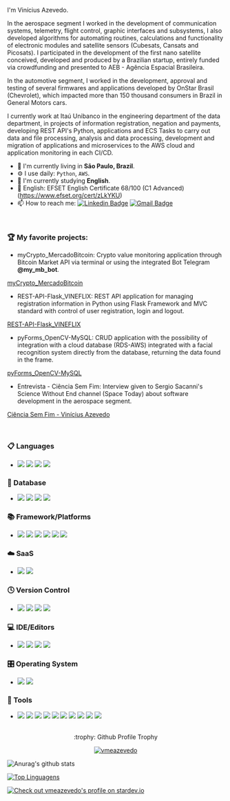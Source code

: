 I'm Vinícius Azevedo.

In the aerospace segment I worked in the development of communication systems, telemetry, flight control, graphic interfaces and subsystems, I also developed algorithms for automating routines, calculations and functionality of electronic modules and satellite sensors (Cubesats, Cansats and Picosats). I participated in the development of the first nano satellite conceived, developed and produced by a Brazilian startup, entirely funded via crowdfunding and presented to AEB - Agência Espacial Brasileira.

In the automotive segment, I worked in the development, approval and testing of several firmwares and applications developed by OnStar Brasil (Chevrolet), which impacted more than 150 thousand consumers in Brazil in General Motors cars.

I currently work at Itaú Unibanco in the engineering department of the data department, in projects of information registration, negation and payments, developing REST API's Python, applications and ECS Tasks to carry out data and file processing, analysis and data processing, development and migration of applications and microservices to the AWS cloud and application monitoring in each CI/CD.

- 📍  I'm currently living in **São Paulo, Brazil**.
- ⚙️ I use daily: `Python`, `AWS`.
- 🌱 I'm currently studying **English**.
- 📝 English: EFSET English Certificate 68/100 (C1 Advanced)
(https://www.efset.org/cert/zLkYKU)
- 📫 How to reach me:
[![Linkedin Badge](https://img.shields.io/badge/-LinkedIn-blue?style=flat-square&logo=Linkedin&logoColor=white&link=https://www.linkedin.com/in/vin%C3%ADcius-azevedo-45180ab2/)](https://www.linkedin.com/in/vin%C3%ADcius-azevedo-45180ab2/)
[![Gmail Badge](https://img.shields.io/badge/-Gmail-c14438?style=flat-square&logo=Gmail&logoColor=white&link=mailto:vmeazevedo@gmail.com)](mailto:vmeazevedo@gmail.com)
<br/>

### :trophy: My favorite projects:
- myCrypto_MercadoBitcoin: 
Crypto value monitoring application through Bitcoin Market API via terminal or using the integrated Bot Telegram **@my_mb_bot**.

[myCrypto_MercadoBitcoin](https://github.com/vmeazevedo/myCrypto_MercadoBitcoin)

- REST-API-Flask_VINEFLIX: 
REST API application for managing registration information in Python using Flask Framework and MVC standard with control of user registration, login and logout.

[REST-API-Flask_VINEFLIX](https://github.com/vmeazevedo/REST-API-Flask_VINEFLIX)


- pyForms_OpenCV-MySQL:
CRUD application with the possibility of integration with a cloud database (RDS-AWS) integrated with a facial recognition system directly from the database, returning the data found in the frame.

[pyForms_OpenCV-MySQL](https://github.com/vmeazevedo/pyForms_OpenCV-MySQL)


- Entrevista - Ciência Sem Fim: 
Interview given to Sergio Sacanni's Science Without End channel (Space Today) about software development in the aerospace segment.

[Ciência Sem Fim - Vinícius Azevedo](https://www.youtube.com/watch?v=IScvQU9N1zk&ab_channel=Ci%C3%AAnciaSemFim)

<br>

### 📋 Languages
-   <img src="https://img.shields.io/badge/c-%2300599C.svg?style=for-the-badge&logo=c&logoColor=white">
    <img src="https://img.shields.io/badge/markdown-%23000000.svg?style=for-the-badge&logo=markdown&logoColor=white">
    <img src="https://img.shields.io/badge/python-3670A0?style=for-the-badge&logo=python&logoColor=ffdd54">
    <img src="https://img.shields.io/badge/shell_script-%23121011.svg?style=for-the-badge&logo=gnu-bash&logoColor=white">

### 💾 Database
-   <img src="https://img.shields.io/badge/MariaDB-003545?style=for-the-badge&logo=mariadb&logoColor=white">
    <img src="https://img.shields.io/badge/Microsoft%20SQL%20Sever-CC2927?style=for-the-badge&logo=microsoft%20sql%20server&logoColor=white">
    <img src="https://img.shields.io/badge/mysql-%2300f.svg?style=for-the-badge&logo=mysql&logoColor=white">
    <img src="https://img.shields.io/badge/sqlite-%2307405e.svg?style=for-the-badge&logo=sqlite&logoColor=white">

### 📚 Framework/Platforms
-   <img src="https://img.shields.io/badge/Apache%20Kafka-000?style=for-the-badge&logo=apachekafka">
    <img src="https://img.shields.io/badge/bootstrap-%23563D7C.svg?style=for-the-badge&logo=bootstrap&logoColor=white">
    <img src="https://img.shields.io/badge/FastAPI-005571?style=for-the-badge&logo=fastapi">
    <img src="https://img.shields.io/badge/flask-%23000.svg?style=for-the-badge&logo=flask&logoColor=white">
    <img src="https://img.shields.io/badge/Insomnia-black?style=for-the-badge&logo=insomnia&logoColor=5849BE">
    <img src="https://img.shields.io/badge/Postman-FF6C37?style=for-the-badge&logo=postman&logoColor=white">

### ☁️ SaaS
-   <img src="https://img.shields.io/badge/AWS-%23FF9900.svg?style=for-the-badge&logo=amazon-aws&logoColor=white">
    <img src="https://img.shields.io/badge/heroku-%23430098.svg?style=for-the-badge&logo=heroku&logoColor=white">

### 🕓 Version Control
-   <img src="https://img.shields.io/badge/git-%23F05033.svg?style=for-the-badge&logo=git&logoColor=white">
    <img src="https://img.shields.io/badge/github-%23121011.svg?style=for-the-badge&logo=github&logoColor=white">
    <img src="https://img.shields.io/badge/gitlab-%23181717.svg?style=for-the-badge&logo=gitlab&logoColor=white">
    <img src="https://img.shields.io/badge/gitlab%20ci-%23181717.svg?style=for-the-badge&logo=gitlab&logoColor=white">

### 💻 IDE/Editors
-   <img src="https://img.shields.io/badge/Notepad++-90E59A.svg?style=for-the-badge&logo=notepad%2b%2b&logoColor=black">
    <img src="https://img.shields.io/badge/pycharm-143?style=for-the-badge&logo=pycharm&logoColor=black&color=black&labelColor=green">
    <img src="https://img.shields.io/badge/sublime_text-%23575757.svg?style=for-the-badge&logo=sublime-text&logoColor=important">
    <img src="https://img.shields.io/badge/Visual%20Studio%20Code-0078d7.svg?style=for-the-badge&logo=visual-studio-code&logoColor=white">

### 🎛️ Operating System
-   <img src="https://img.shields.io/badge/Linux-FCC624?style=for-the-badge&logo=linux&logoColor=black">
    <img src="https://img.shields.io/badge/Windows-0078D6?style=for-the-badge&logo=windows&logoColor=white">

### 🥅 Tools
-   <img src="https://img.shields.io/badge/-Arduino-00979D?style=for-the-badge&logo=Arduino&logoColor=white">
    <img src="https://img.shields.io/badge/confluence-%23172BF4.svg?style=for-the-badge&logo=confluence&logoColor=white">
    <img src="https://img.shields.io/badge/docker-%230db7ed.svg?style=for-the-badge&logo=docker&logoColor=white">
    <img src="https://img.shields.io/badge/grafana-%23F46800.svg?style=for-the-badge&logo=grafana&logoColor=white">
    <img src="https://img.shields.io/badge/jira-%230A0FFF.svg?style=for-the-badge&logo=jira&logoColor=white">
    <img src="https://img.shields.io/badge/-RaspberryPi-C51A4A?style=for-the-badge&logo=Raspberry-Pi">
    <img src="https://img.shields.io/badge/splunk-%23000000.svg?style=for-the-badge&logo=splunk&logoColor=white">
    <img src="https://img.shields.io/badge/-Swagger-%23Clojure?style=for-the-badge&logo=swagger&logoColor=white">
    <img src="https://img.shields.io/badge/terraform-%235835CC.svg?style=for-the-badge&logo=terraform&logoColor=white">
    <img src="https://img.shields.io/badge/Trello-%23026AA7.svg?style=for-the-badge&logo=Trello&logoColor=white">

<br/>

<div align="center">
<summary>:trophy: Github Profile Trophy</summary>
</div>
<p align="center"> 
<a href="https://github.com/ryo-ma/github-profile-trophy"><img src="https://github-profile-trophy.vercel.app/?username=vmeazevedo" alt="vmeazevedo" /></a>
</p>

![Anurag's github stats](https://github-readme-stats.vercel.app/api?username=vmeazevedo&show_icons=true&theme=dark&background=000000)

[![Top Linguagens](https://github-readme-stats.vercel.app/api/top-langs/?username=vmeazevedo&layout=compact&theme=dark&background=000000)](https://github.com/anuraghazra/github-readme-stats)

<a href="https://stardev.io/developers/vmeazevedo"><img alt="Check out vmeazevedo's profile on stardev.io" src="https://stardev.io/developers/vmeazevedo/badge/languages/country.svg" /></a>
